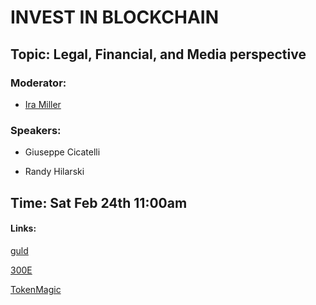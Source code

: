 # INVEST IN BLOCKCHAIN

## Topic: Legal, Financial, and Media perspective

### Moderator: 

 * [Ira Miller](https://github.com/Alexstang/PanamaGlass-Speakers-list/blob/master/2-24-2018-0900/IraMiller-guld.md)

### Speakers:

 * Giuseppe Cicatelli

 * Randy Hilarski
 
 ## Time: Sat Feb 24th 11:00am
 
 #### Links: 
 
 [guld](https://guld.io/)
 
 [300E](https://300eholdings.com/)
 
 [TokenMagic](https://tokenmagic.io/)
